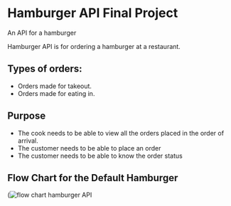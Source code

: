 # Hamburger API Final Project 
An API for a hamburger


Hamburger API is for ordering a hamburger at a restaurant.

## Types of orders:
* Orders made for takeout.
* Orders made for eating in.

## Purpose 
*	The cook needs to be able to view all the orders placed in the order of arrival.
* The customer needs to be able to place an order
* The customer needs to be able to know the order status

## Flow Chart for the Default Hamburger 

(![flow chart hamburger API](https://user-images.githubusercontent.com/70954489/100612601-eb50b280-331b-11eb-92e1-f1cdb0f06fe3.png)



